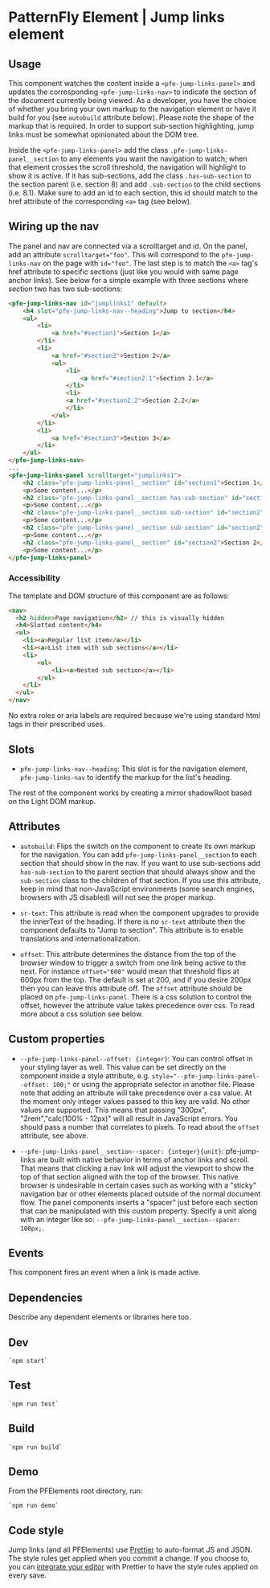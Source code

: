 # PatternFly Element | Jump links element


## Usage
This component watches the content inside a `<pfe-jump-links-panel>` and updates the corresponding `<pfe-jump-links-nav>` to indicate the section of the document currently being viewed. As a developer, you have the choice of whether you bring your own markup to the navigation element or have it build for you (see `autobuild` attribute below). Please note the shape of the markup that is required. In order to support sub-section highlighting, jump links must be somewhat opinionated about the DOM tree.

Inside the `<pfe-jump-links-panel>` add the class `.pfe-jump-links-panel__section` to any elements you want the navigation to watch; when that element crosses the scroll threshold, the navigation will highlight to show it is active. If it has sub-sections, add the class `.has-sub-section` to the section parent (i.e. section 8) and add `.sub-section` to the child sections (i.e. 8.1). Make sure to add an id to each section, this id should match to the href attribute of the corresponding `<a>` tag (see below).

## Wiring up the nav

The panel and nav are connected via a scrolltarget and id. On the panel, add an attribute `scrolltarget="foo"`. This will correspond to the `pfe-jump-links-nav` on the page with `id="foo"`. The last step is to match the `<a>` tag's href attribute to specific sections (just like you would with same page anchor links). See below for a simple example with three sections where section two has two sub-sections:

```html
<pfe-jump-links-nav id="jumplinks1" default>
    <h4 slot="pfe-jump-links-nav--heading">Jump to section</h4>
    <ul>
        <li>
            <a href="#section1">Section 1</a>
        </li>
        <li>
            <a href="#section2">Section 2</a>
            <ul>
                <li>
                    <a href="#section2.1">Section 2.1</a>
                </li>
                <li>
                <a href="#section2.2">Section 2.2</a>
                </li>
            </ul>
        </li>
        <li>
            <a href="#section3">Section 3</a>
        </li>
    </ul>
</pfe-jump-links-nav>
...
<pfe-jump-links-panel scrolltarget="jumplinks1">
    <h2 class="pfe-jump-links-panel__section" id="section1">Section 1</h2>
    <p>Some content...</p>
    <h2 class="pfe-jump-links-panel__section has-sub-section" id="section2">Section 2</h2>
    <p>Some content...</p>
    <h2 class="pfe-jump-links-panel__section sub-section" id="section2">Section 2.1</h2>
    <p>Some content...</p>
    <h2 class="pfe-jump-links-panel__section sub-section" id="section2">Section 2.2</h2>
    <p>Some content...</p>
    <h2 class="pfe-jump-links-panel__section" id="section2">Section 2</h2>
    <p>Some content...</p>
</pfe-jump-links-panel>
```

### Accessibility

The template and DOM structure of this component are as follows:

```html
<nav>
  <h2 hidden>Page navigation</h2> // this is visually hidden
  <h4>Slotted content</h4>
  <ul>
    <li><a>Regular list item</a></li>
    <li><a>List item with sub sections</a></li>
    <li>
        <ul>
            <li><a>Nested sub section</a></li>
        </ul>
    </li>
  </ul>
</nav>
```

No extra roles or aria labels are required because we're using standard html tags in their prescribed uses.

## Slots


- `pfe-jump-links-nav--heading`: This slot is for the navigation element, `pfe-jump-links-nav` to identify the markup for the list's heading.

The rest of the component works by creating a mirror shadowRoot based on the Light DOM markup. 


## Attributes

- `autobuild`: Flips the switch on the component to create its own markup for the navigation. You can add `pfe-jump-links-panel__section` to each section that should show in the nav. If you want to use sub-sections add `has-sub-section` to the parent section that should always show and the `sub-section` class to the children of that section. If you use this attribute, keep in mind that non-JavaScript environments (some search engines, browsers with JS disabled) will not see the proper markup.

- `sr-text`: This attribute is read when the component upgrades to provide the innerText of the heading. If there is no `sr-text` attribute then the component defaults to "Jump to section". This attribute is to enable translations and internationalization.

- `offset`: This attribute determines the distance from the top of the browser window to trigger a switch from one link being active to the next. For instance `offset="600"` would mean that threshold flips at 600px from the top. The default is set at 200, and if you desire 200px then you can leave this attribute off. The `offset` attribute should be placed on `pfe-jump-links-panel`. There is a css solution to control the offset, however the attribute value takes precedence over css. To read more about a css solution see below.

## Custom properties

- `--pfe-jump-links-panel--offset: {integer}`: You can control offset in your styling layer as well. This value can be set directly on the component inside a style attribute, e.g. `style="--pfe-jump-links-panel--offset: 100;"` or using the appropriate selector in another file. Please note that adding an attribute will take precedence over a css value. At the moment only integer values passed to this key are valid. No other values are supported. This means that passing "300px", "2rem","calc(100% - 12px)" will all result in JavaScript errors. You should pass a number that correlates to pixels. To read about the `offset` attribute, see above.

- `--pfe-jump-links-panel__section--spacer: {integer}{unit}`: pfe-jump-links are built with native behavior in terms of anchor links and scroll. That means that clicking a nav link will adjust the viewport to show the top of that section aligned with the top of the browser. This native browser is undesirable in certain cases such as working with a "sticky" navigation bar or other elements placed outside of the normal document flow. The panel components inserts a "spacer" just before each section that can be manipulated with this custom property. Specify a unit along with an integer like so: `--pfe-jump-links-panel__section--spacer: 100px;`.

## Events
This component fires an event when a link is made active.


## Dependencies
Describe any dependent elements or libraries here too.

## Dev

    `npm start`

## Test

    `npm run test`

## Build

    `npm run build`

## Demo

From the PFElements root directory, run:

    `npm run demo`

## Code style

Jump links (and all PFElements) use [Prettier][prettier] to auto-format JS and JSON. The style rules get applied when you commit a change. If you choose to, you can [integrate your editor][prettier-ed] with Prettier to have the style rules applied on every save.

[prettier]: https://github.com/prettier/prettier/
[prettier-ed]: https://prettier.io/docs/en/editors.html
[web-component-tester]: https://github.com/Polymer/web-component-tester
